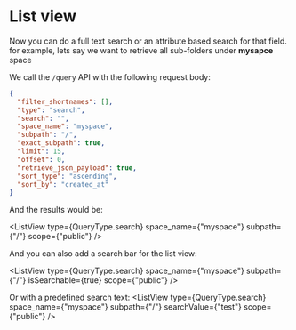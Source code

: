 <script>
  import {QueryType} from "@edraj/tsdmart";
  import ListView from "@/lib/ListView.svelte";
</script>

# List view

Now you can do a full text search or an attribute based search for that field.
for example, lets say we want to retrieve all sub-folders under **mysapce** space

We call the `/query` API with the following request body:

```json
{
  "filter_shortnames": [],
  "type": "search",
  "search": "",
  "space_name": "myspace",
  "subpath": "/",
  "exact_subpath": true,
  "limit": 15,
  "offset": 0,
  "retrieve_json_payload": true,
  "sort_type": "ascending",
  "sort_by": "created_at"
}
```

And the results would be:

<ListView
    type={QueryType.search}
    space_name={"myspace"}
    subpath={"/"}
    scope={"public"}
/>

And you can also add a search bar for the list view:

<ListView
    type={QueryType.search}
    space_name={"myspace"}
    subpath={"/"}
    isSearchable={true}
    scope={"public"}
/>

Or with a predefined search text:
<ListView
    type={QueryType.search}
    space_name={"myspace"}
    subpath={"/"}
    searchValue={"test"}
    scope={"public"}
/>